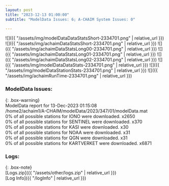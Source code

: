 ```yaml
---
layout: post
title: "2023-12-13 01:00:00"
subtitle: "ModelData Issues: 6; A-CHAIM System Issues: 0"

---
```


![]({{ "/assets/img/modelDataDataStatsShort-2334701.png" | relative_url }})
![]({{ "/assets/img/achaimDataStatsShort-2334701.png" | relative_url }})
![]({{ "/assets/img/achaimDataStatsLong00-2334701.png" | relative_url }})
![]({{ "/assets/img/achaimDataStatsLong01-2334701.png" | relative_url }})
![]({{ "/assets/img/achaimDataStatsLong02-2334701.png" | relative_url }})
![]({{ "/assets/img/modelDataDataStats-2334701.png" | relative_url }})
![]({{ "/assets/img/modelDataStationStats-2334701.png" | relative_url }})
![]({{ "/assets/img/achaimRunTime-2334701.png" | relative_url }})


### ModelData Issues:  
  
{: .box-warning}  
 ModelData report for 13-Dec-2023 01:15:08   
 /home2/achaim1/A-CHAIM/modelData/2023/347/01/modelData.mat   
 0% of all possible stations for IONO were downloaded. x2650   
 0% of all possible stations for SENTINEL were downloaded. x370   
 0% of all possible stations for KASI were downloaded. x30   
 0% of all possible stations for NOAA were downloaded. x31   
 0% of all possible stations for QGN were downloaded. x31   
 0% of all possible stations for KARTVERKET were downloaded. x6871   
  


### Logs:  
  
{: .box-note}  
[Logs.zip]({{ "/assets/other/logs.zip" | relative_url }})  
[Log Info]({{ "/logInfo" | relative_url }})  
